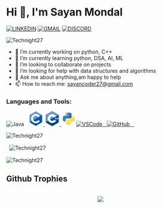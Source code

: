 # Hi 👋, I'm Sayan Mondal


[![LINKEDIN](https://img.shields.io/badge/LinkedIn-0077B5?style=for-the-badge&logo=linkedin&logoColor=white)](https://www.linkedin.com/in/sayan-mondal-96852a1b6/)
[![GMAIL](https://img.shields.io/badge/Gmail-D14836?style=for-the-badge&logo=gmail&logoColor=white)](mailto:sayancoder27@gmail.com)
[![DISCORD](https://img.shields.io/badge/Discord-7289DA?style=for-the-badge&logo=discord&logoColor=white)](https://discord.com/channels/@me)

<p align="left"> <img src="https://komarev.com/ghpvc/?username=Technight27&label=Profile%20views&color=0e75b6&style=flat" alt="Technight27" /> </p>










- 🔭 I’m currently working on python, C++
- 🌱 I’m currently learning python, DSA, AI, ML
- 👯 I’m looking to collaborate on projects
- 🤔 I’m looking for help with data structures and algorithms
- 💬 Ask me about anything,am happy to help
- 📫 How to reach me: sayancoder27@gmail.com

<h3 align="left">Languages and Tools:</h3>
<p align="left"> <img src="https://cdn.jsdelivr.net/gh/devicons/devicon/icons/java/java-original.svg"  title="Java" alt="Java" width="50" height="50"/>&nbsp;&nbsp <a href="https://www.cprogramming.com/" target="_blank"> <img src="https://raw.githubusercontent.com/devicons/devicon/master/icons/c/c-original.svg" alt="c" width="40" height="40"/> </a> <a href="https://www.w3schools.com/cpp/" target="_blank"> <img src="https://raw.githubusercontent.com/devicons/devicon/master/icons/cplusplus/cplusplus-original.svg" alt="cplusplus" width="40" height="40"/> </a> <a href="https://www.w3schools.com/css/" target="_blank">  <a href="https://www.python.org" target="_blank"> <img src="https://raw.githubusercontent.com/devicons/devicon/master/icons/python/python-original.svg" alt="python" width="40" height="40"/><img src="https://cdn.jsdelivr.net/gh/devicons/devicon/icons/vscode/vscode-original.svg" title="Visual Studio Code" alt="VSCode" width="50" height="50"/>&nbsp;&nbsp;  <img src="https://cdn.jsdelivr.net/gh/devicons/devicon/icons/github/github-original.svg" title="GitHub" alt="GitHub" width="50" height="50"/>&nbsp; &nbsp; </a> </p>


<p>&nbsp;<img align="left" src="https://github-readme-stats.vercel.app/api/top-langs?username=Technight27&show_icons=true&locale=en&layout=compact&theme=radical" alt="Technight27" /></p>

<p>&nbsp;&nbsp;<img align="center" src="https://github-readme-stats.vercel.app/api?username=Technight27&show_icons=true&locale=en&theme=radical" alt="Technight27" /></p>

<p><img align="center" src="https://github-readme-streak-stats.herokuapp.com/?user=Technight27&theme=radical" alt="Technight27" /></p>


## Github Trophies

<br/>
<div align="center">
<img src="https://github-profile-trophy.vercel.app/?username=Technight27&theme=juicyfresh&no-frame=false" width="650">
</div><br/><br/>




